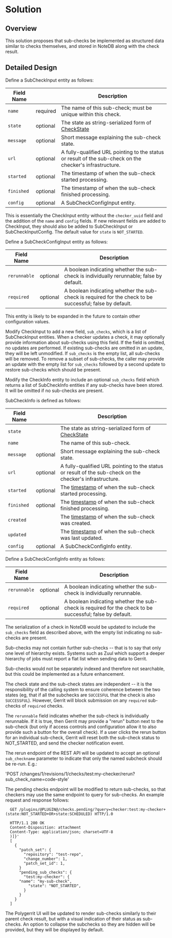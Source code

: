 # Solution

## <a id="overview"> Overview

This solution proposes that sub-checks be implemented as structured
data similar to checks themselves, and stored in NoteDB along with the
check result.

## <a id="detailed-design"> Detailed Design

Define a SubCheckInput entity as follows:

| Field Name      |          | Description |
| --------------- | -------- | ----------- |
| `name`          | required | The name of this sub-check; must be unique within this check.
| `state`         | optional | The state as string-serialized form of [CheckState](#check-state)
| `message`       | optional | Short message explaining the sub-check state.
| `url`           | optional | A fully-qualified URL pointing to the status or result of the sub-check on the checker's infrastructure.
| `started`       | optional | The timestamp of when the sub-check started processing.
| `finished`      | optional | The timestamp of when the sub-check finished processing.
| `config`        | optional | A SubCheckConfigInput entity.

This is essentially the CheckInput entity without the `checker_uuid`
field and the addition of the `name` and `config` fields.  If new
relevant fields are added to CheckInput, they should also be added to
SubCheckInput or SubCheckInputConfig.  The default value for `state`
is `NOT_STARTED`.

Define a SubCheckConfigInput entity as follows:

| Field Name      |          | Description |
| --------------- | -------- | ----------- |
| `rerunnable`    | optional | A boolean indicating whether the sub-check is individually rerunnable; false by default.
| `required`      | optional | A boolean indicating whether the sub-check is required for the check to be successful; false by default.

This entity is likely to be expanded in the future to contain other
configuration values.

Modify CheckInput to add a new field, `sub_checks`, which is a list of
SubCheckInput entities.  When a checker updates a check, it may
optionally provide information about sub-checks using this field.  If
the field is omitted, no updates are performed.  If existing
sub-checks are omitted in an update, they will be left unmodified.  If
`sub_checks` is the empty list, all sub-checks will be removed.  To
remove a subset of sub-checks, the caller may provide an update with
the empty list for `sub_checks` followed by a second update to restore
sub-checks which should be present.

Modify the CheckInfo entity to include an optional `sub_checks` field
which returns a list of SubCheckInfo entities if any sub-checks have
been stored.  It will be omitted if no sub-checks are present.

SubCheckInfo is defined as follows:

| Field Name            |          | Description |
| --------------------- | -------- | ----------- |
| `state`               |          | The state as string-serialized form of [CheckState](#check-state)
| `name`                |          | The name of this sub-check.
| `message`             | optional | Short message explaining the sub-check state.
| `url`                 | optional | A fully-qualified URL pointing to the status or result of the sub-check on the checker's infrastructure.
| `started`             | optional | The [timestamp](../../../Documentation/rest-api.html#timestamp) of when the sub-check started processing.
| `finished`            | optional | The [timestamp](../../../Documentation/rest-api.html#timestamp) of when the sub-check finished processing.
| `created`             |          | The [timestamp](../../../Documentation/rest-api.html#timestamp) of when the sub-check was created.
| `updated`             |          | The [timestamp](../../../Documentation/rest-api.html#timestamp) of when the sub-check was last updated.
| `config`              | optional | A SubCheckConfigInfo entity.

Define a SubCheckConfigInfo entity as follows:

| Field Name      |          | Description |
| --------------- | -------- | ----------- |
| `rerunnable`    | optional | A boolean indicating whether the sub-check is individually rerunnable.
| `required`      | optional | A boolean indicating whether the sub-check is required for the check to be successful; false by default.

The serialization of a check in NoteDB would be updated to include the
`sub_checks` field as described above, with the empty list indicating
no sub-checks are present.

Sub-checks may not contain further sub-checks -- that is to say that
only one level of hierarchy exists.  Systems such as Zuul which
support a deeper hierarchy of jobs must report a flat list when
sending data to Gerrit.

Sub-checks would not be separately indexed and therefore not
searchable, but this could be implemented as a future enhancement.

The check state and the sub-check states are independent -- it is the
responsibility of the calling system to ensure coherence between the
two states (eg, that if all the subchecks are `SUCCESFUL` that the
check is also `SUCCESSFUL`).  However, Gerrit will block submission on
any `required` sub-checks of `required` checks.

The `rerunnable` field indicates whether the sub-check is individually
rerunnable.  If it is true, then Gerrit may provide a "rerun" button
next to the sub-check (but only if access controls and configuration
allow it to also provide such a button for the overall check).  If a
user clicks the rerun button for an individual sub-check, Gerrit will
reset both the sub-check status to NOT_STARTED, and send the checker
notification event.

The rerun endpoint of the REST API will be updated to accept an
optional `sub_checkname` parameter to indicate that only the named
subcheck should be re-run.  E.g.:

'POST /changes/1/revisions/1/checks/test:my-checker/rerun?sub_check_name=code-style'

The pending checks endpoint will be modified to return sub-checks, so
that checkers may use the same endpoint to query for sub-checks.  An
example request and response follows:

```
  GET /plugins/@PLUGIN@/checks.pending/?query=checker:test:my-checker+(state:NOT_STARTED+OR+state:SCHEDULED) HTTP/1.0

  HTTP/1.1 200 OK
  Content-Disposition: attachment
  Content-Type: application/json; charset=UTF-8
  )]}'
  [
    {
      "patch_set": {
        "repository": "test-repo",
        "change_number": 1,
        "patch_set_id": 1,
      }
      "pending_sub_checks": {
        "test:my-checker": {
	  "name": "my-sub-check",
          "state": "NOT_STARTED",
        }
      }
    }
  ]
```

The Polygerrit UI will be updated to render sub-checks similarly to
their parent check result, but with a visual indication of their
status as sub-checks.  An option to collapse the subchecks so they are
hidden will be provided, but they will be displayed by default.
